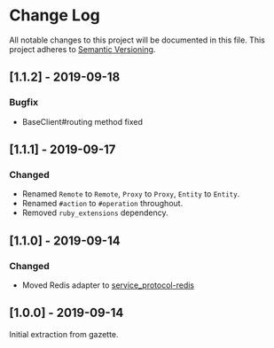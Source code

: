 # Change Log
All notable changes to this project will be documented in this file.
This project adheres to [Semantic Versioning](http://semver.org/).

## [1.1.2] - 2019-09-18

### Bugfix

- BaseClient#routing method fixed

## [1.1.1] - 2019-09-17

### Changed
- Renamed `Remote` to `Remote`, `Proxy` to `Proxy`, `Entity` to `Entity`.
- Renamed `#action` to `#operation` throughout.
- Removed `ruby_extensions` dependency.

## [1.1.0] - 2019-09-14

### Changed
- Moved Redis adapter to [service_protocol-redis](https://github.com/babelian/service_protocol-redis)


## [1.0.0] - 2019-09-14

Initial extraction from gazette.
